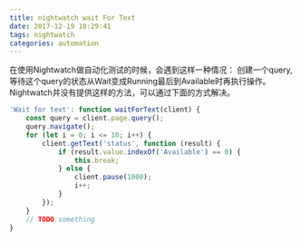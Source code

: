 ```yaml
---
title: nightwatch wait For Text
date: 2017-12-19 10:29:41
tags: nightwatch
categories: automation
---
```


在使用Nightwatch做自动化测试的时候，会遇到这样一种情况：
创建一个query, 等待这个query的状态从Wait变成Running最后到Available时再执行操作。
Nightwatch并没有提供这样的方法，可以通过下面的方式解决。

```javascript
'Wait for text': function waitForText(client) {
    const query = client.page.query();
    query.navigate();
    for (let i = 0; i <= 10; i++) {
        client.getText('status', function (result) {
            if (result.value.indexOf('Available') == 0) {
                this.break;
            } else {
                client.pause(1000);
                i++;
            }
        });
    }
    // TODO something
}
```
